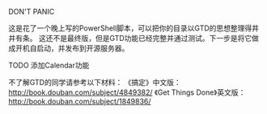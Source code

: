 DON'T PANIC

这是花了一个晚上写的PowerShell脚本，可以把你的目录以GTD的思想整理得井井有条。
这还不是最终版，但是GTD功能已经完整并通过测试。下一步是将它做成开机自启动，并发布到开源服务器。

TODO
添加Calendar功能

不了解GTD的同学请参考以下材料：
《搞定》中文版：
http://book.douban.com/subject/4849382/
《Get Things Done》英文版：
http://book.douban.com/subject/1849836/
